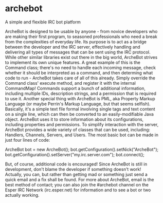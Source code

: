 # archebot
A simple and flexible IRC bot platform

ArcheBot is designed to be usable by anyone - from novice developers who are making their first program, to seasoned professionals who need a break from the complexities of everyday life. Its purpose is to act as a bridge between the developer and the IRC server, effectively handling and delivering all types of messages that can be sent using the IRC protocol.
While other similar libraries exist out there in the big world, ArcheBot strives to implement its own unique features. A great example of this is the Command class; there's no need to handle each incoming message, check whether it should be interpreted as a command, and then determing what code to run - ArcheBot takes care of all of this already. Simply override the Command class' execute method, and register it with the internal CommandMap! Commands support a bunch of additional information, including multiple IDs, description strings, and a permission that is required to use it.
Another special thing with ArcheBot is PML, aka Property Markup Language (or maybe Perrin's Markup Language, but that seems selfish). Basically, it's a simple text file formal involving single tags and text content on a single line, which can then be converted to an easily-modifiable Java object. ArcheBot uses it to store information about its configurations, including properties and permissions.
To simplify interaction with the server, ArcheBot provides a wide variety of classes that can be used, including: Handlers, Channels, Servers, and Users.
The most basic bot can be made in just four lines of code:

ArcheBot bot = new ArcheBot();
bot.getConfiguration().setNick("ArcheBot");
bot.getConfiguration().setServer("my.irc.server.com");
bot.connect();

But, of course, additional code is encouraged!
Since ArcheBot is still in development, don't blame the developer if something doesn't work! Actually, you can, but rather than getting mad or something just send a quick email and a fix shall be found.
For more about ArcheBot, email is the best method of contact; you can also join the #archebot channel on the Esper IRC Network (irc.esper.net) for information and to see a bot or two actually working.
